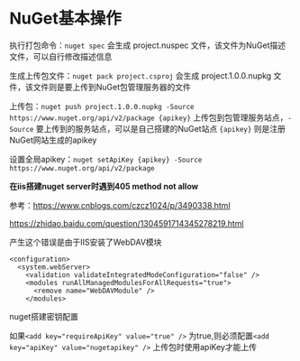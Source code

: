 # NuGet基本操作

执行打包命令：`nuget spec` 会生成 project.nuspec 文件，该文件为NuGet描述文件，可以自行修改描述信息

生成上传包文件：`nuget pack project.csproj` 会生成 project.1.0.0.nupkg 文件，该文件则是要上传到NuGet包管理服务器的文件

上传包：`nuget push project.1.0.0.nupkg -Source https://www.nuget.org/api/v2/package {apikey}` 上传包到包管理服务站点，`-Source` 要上传到的服务站点，可以是自己搭建的NuGet站点 `{apikey}` 则是注册NuGet网站生成的apikey

设置全局apikey：`nuget setApiKey {apikey} -Source https://www.nuget.org/api/v2/package`

**在iis搭建nuget server时遇到405 method not allow**

参考：https://www.cnblogs.com/czcz1024/p/3490338.html

https://zhidao.baidu.com/question/1304591714345278219.html

产生这个错误是由于IIS安装了WebDAV模块
```
<configuration>
  <system.webServer>
    <validation validateIntegratedModeConfiguration="false" />
    <modules runAllManagedModulesForAllRequests="true">
      <remove name="WebDAVModule" />
    </modules>
```
nuget搭建密钥配置

如果`<add key="requireApiKey" value="true" />` 为true,则必须配置`<add key="apiKey" value="nugetapikey" />`
上传包时使用apiKey才能上传